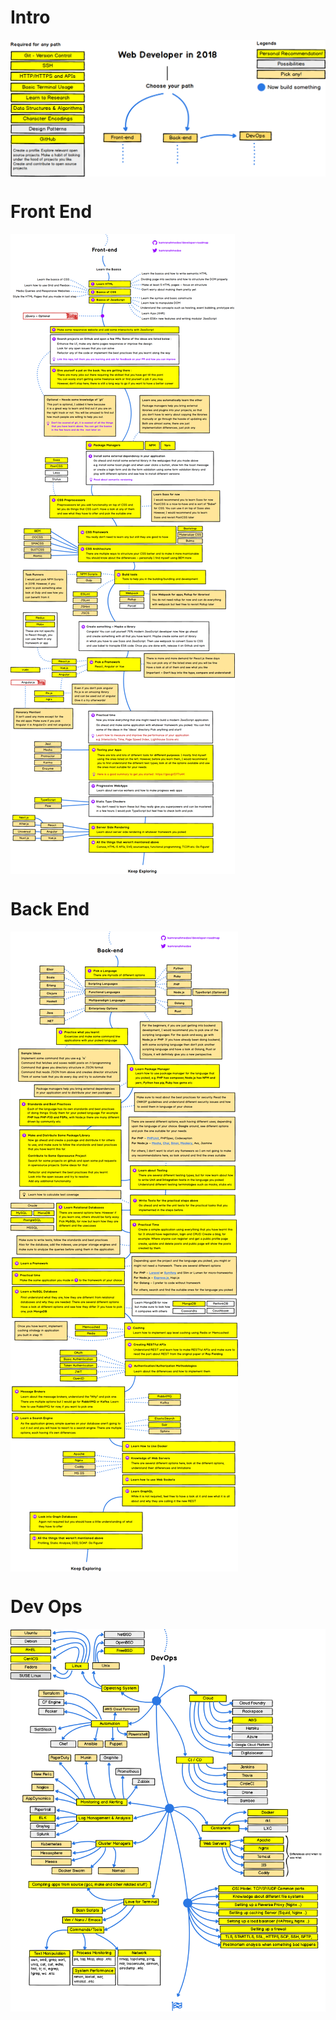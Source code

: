 # Intro

<img align="center" src="./images/intro.png">

# Front End

<img align="center" src="./images/frontend-v2.png">

# Back End

<img align="center" src="./images/backend.png">

# Dev Ops

<img align="center" src="./images/devops.png">
